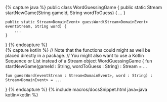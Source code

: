 {% capture java %}
public class WordGuessingGame {
	public static Stream<DomainEvent> startNewGame(String gameId, String wordToGuess) {	
		...
	}

	public static Stream<DomainEvent> guessWord(Stream<DomainEvent> eventStream, String word) {
		...
	}
}
{% endcapture %}  
{% capture kotlin %}
// Note that the functions could might as well be placed directly in a package.
// You might also want to use a Kotlin Sequence or List instead of a Stream
 object WordGuessingGame {
    fun startNewGame(gameId : String, wordToGuess : String) : Stream<CloudEvent> = ...	
 
    fun guessWord(eventStream : Stream<DomainEvent>, word : String) : Stream<DomainEvent> = ...
 }
{% endcapture %}
{% include macros/docsSnippet.html java=java kotlin=kotlin %}